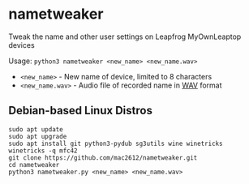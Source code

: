 # nametweaker
Tweak the name and other user settings on Leapfrog MyOwnLeaptop devices

Usage: `python3 nametweaker <new_name> <new_name.wav>`
* `<new_name>` - New name of device, limited to 8 characters
* `<new_name.wav>` - Audio file of recorded name in [WAV](https://en.wikipedia.org/wiki/WAV) format
## Debian-based Linux Distros
```
sudo apt update
sudo apt upgrade
sudo apt install git python3-pydub sg3utils wine winetricks
winetricks -q mfc42
git clone https://github.com/mac2612/nametweaker.git
cd nametweaker
python3 nametweaker.py <new_name> <new_name.wav>
```
